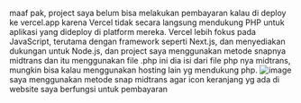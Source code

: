 maaf pak, project saya belum bisa melakukan pembayaran kalau di deploy ke vercel.app karena Vercel tidak secara langsung mendukung PHP untuk aplikasi yang dideploy di platform mereka. Vercel lebih fokus pada JavaScript, terutama dengan framework seperti Next.js, dan menyediakan dukungan untuk Node.js, dan project saya menggunakan metode snapnya midtrans dan itu menggunakan file .php
ini dia isi dari file php nya midtrans, mungkin bisa kalau menggunakan hosting lain yg mendukung php.
![image](https://github.com/user-attachments/assets/cf07aeb0-aeda-46aa-831a-814d1fbc3d6d)
saya menggunakan metode snap midtrans agar icon keranjang yg ada di website saya berfungsi untuk pembayaran
